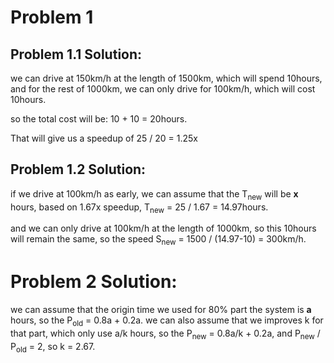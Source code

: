 # Problem 1 

## Problem 1.1 Solution: 

we can drive at 150km/h at the length of 1500km, which will spend 10hours, and for the rest of 1000km, we can only drive for 100km/h, which will cost 10hours. 

so the total cost will be: 10 + 10 = 20hours.

That will give us a speedup of 25 / 20 = 1.25x

## Problem 1.2 Solution: 

if we drive at 100km/h as early, we can assume that the T<sub>new</sub> will be **x** hours, based on 1.67x speedup, T<sub>new</sub> = 25 / 1.67 = 14.97hours.

and we can only drive at 100km/h at the length of 1000km, so this 10hours will remain the same, so the speed S<sub>new</sub> = 1500 / (14.97-10) = 300km/h.



# Problem 2 Solution:

we can assume that the origin time we used for 80% part the system is **a** hours, so the P<sub>old</sub> = 0.8a + 0.2a. we can also assume that we improves k for that part, which only use a/k hours, so the P<sub>new</sub> = 0.8a/k + 0.2a, and P<sub>new</sub> / P<sub>old</sub> = 2, so k = 2.67.